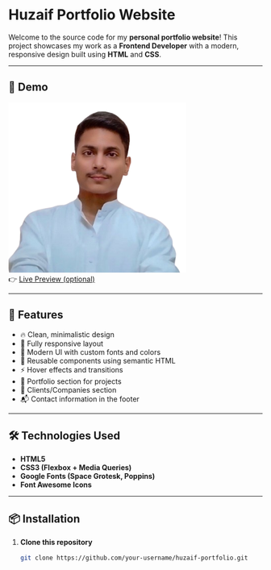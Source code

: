 # Huzaif Portfolio Website

Welcome to the source code for my **personal portfolio website**! This project showcases my work as a **Frontend Developer** with a modern, responsive design built using **HTML** and **CSS**.

---

## 📸 Demo

![Portfolio Screenshot](./photos/huzaif-image.png)  
👉 [Live Preview (optional)](https://your-live-link.com)

---

## 🚀 Features

- 🔥 Clean, minimalistic design
- 📱 Fully responsive layout
- 🎨 Modern UI with custom fonts and colors
- 🧩 Reusable components using semantic HTML
- ⚡ Hover effects and transitions
- 💼 Portfolio section for projects
- 🏢 Clients/Companies section
- 📬 Contact information in the footer

---



## 🛠️ Technologies Used

- **HTML5**
- **CSS3 (Flexbox + Media Queries)**
- **Google Fonts (Space Grotesk, Poppins)**
- **Font Awesome Icons**

---

## 📦 Installation

1. **Clone this repository**
   ```bash
   git clone https://github.com/your-username/huzaif-portfolio.git
